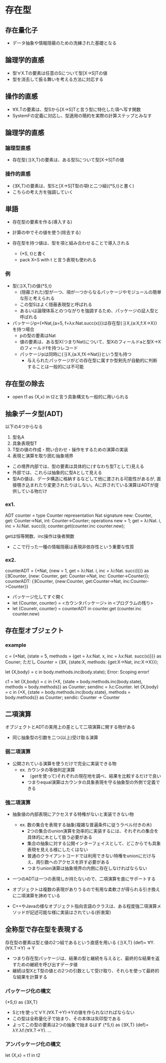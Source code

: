 # 存在型
## 存在量化子
- データ抽象や情報隠蔽のための洗練された基礎となる

## 論理学的直感
- 型∀X.Tの要素は任意のSについて型[X->S]Tの値
- 型を消去して振る舞いを考える方法に対応する

## 操作的直感
- ∀X.Tの要素は、型Sから[X->S]Tと言う型に特化した項へ写す関数
- SystemFの定義に対応し、型適用の簡約を実際の計算ステップとみなす

## 論理学的直感
### 論理型直感
- 存在型{∃X,T}の要素は、ある型Sについて型[X->S]Tの値

### 操作的直感
- {∃X,T}の要素は、型Sと[X->S]T型の項tと二つ組({*S,t}と書く)
- こちらの考え方を強調していく

## 単語
- 存在型の要素を作る(導入する)
- 計算の中でその値を使う(除去する)

- 存在型を持つ値は、型を項と組み合わせることで導入される
  - {*S, t}と書く
  - pack X=S with t と言う表現も使われる

### 例
- 型{∃X,T}の値{*S,t}
  - (隠蔽された)型が一つ、項が一つからなるパッケージやモジュールの簡単な形と考えられる
  - この型Sはよく隠蔽表現型と呼ばれる
  - あるいは論理体系とのつながりを強調するため、パッケージの証人型と呼ばれる
- パッケージp={*Nat,{a=5, f=λx:Nat.succ(x)}}は存在型{∃X,{a:X,f:X->X}}を持つ場合
  - pの型の要素はNat
  - 値の要素は、ある型X(つまりNat)について、型Xのフィールドaと型X->Xのフィールドfを持つレコード
  - パッケージpは同時に{∃X,{a:X,fX->Nat}}という型も持つ
    - 与えられたパッケージがどの存在型に属すか型剣先が自動的に判断することは一般的には不可能

## 存在型の除去
- open t1 as {X,x} in t2と言う具象構文も一般的に用いられる

## 抽象データ型(ADT)
以下の4つからなる
1. 型名A
2. 具象表現型T
3. T型の値の作成・問い合わせ・操作をするための演算の実装
4. 表現と演算を取り囲む抽象境界

- この境界内部では、型の要素は具体的に(すなわち型Tとして)見える
- 外部では、これらは抽象的に型Aとして見える
- 型Aの値は、データ構造に格納するなどして他に渡される可能性があるが,
直接覗き込まれたり変更されたりはしない。Aに許されている演算はADTが提供している物だけ

### ex1. 
ADT counter =
  type Counter
  representation Nat
  signature
    new: Counter,
    get: Counter->Nat,
    int: Counter->Counter;
  operations
    new = 1;
    get = λi:Nat. i,
    inc = λi:Nat. succ(i);
counter.get(counter.inc counter.new);

getは恒等関数、inc操作は後者関数
- ここで行った一種の情報隠蔽は表現非依存性という重要な性質

### ex2.
counterADT =
  {*Nat,
    {new = 1,
     get = λi:Nat. i,
     inc = λi:Nat. succ(i)}}
  as {∃Counter,
    {new: Counter,
     get: Counter->Nat,
     inc: Counter->Counter}};
counterADT: {∃Counter, {new:Counter, get:Counter->Nat, inc:Counter->Counter}}

- パッケージ化してすぐ開く
- let {Counter, counter} = <カウンタパッケージ> in <プログラムの残り>
- let {Counetr, counter} = counterADT in
  counter.get (counter.inc counter.new)

## 存在型オブジェクト
### example
c = {*Nat,
      {state = 5,
       methods = {get = λx:Nat. x,
                  inc = λx:Nat. succ(x)}}}
    as Couner;
ただし Counter = {∃X, {state:X, methods: {get:X->Nat, inc:X->X}}};

let {X,body} = c in body.methods.inc(body.state);
Error: Scoping error!

c1 = let {X,body} = c in
    {*X,
      {state = body.methods.inc(body.state),
      methods = body.methods}}
    as Counter;
sendinc = λc:Counter.
            let {X,body} = c in
              {*X,
                {state = body.methods.inc(body.state),
                 methods = body.methods}}
              as Counter;
sendic: Counter -> Counter


## 二項演算
オブジェクトとADTの実用上の差として二項演算に関する物がある
- 同じ抽象型の引数を二つ(以上)受け取る演算

### 弱二項演算
- 公開されている演算を使うだけで完全に実装できる物
  - ex. カウンタの等価判定演算
    - （getを使って)それぞれの現在地を調べ、結果を比較するだけで良い
    - つまりequal演算はカウンタの具象表現を守る抽象型の外側で定義できる
### 強二項演算
- 抽象値の内部表現にアクセスする特権がないと実装できない物
  - ex. 数の集合を表現する抽象(複雑な普遍条件に従うラベル付きの木)
    - 2つの集合のunion演算を効率的に実装するには、それぞれの集合を具体的に木として扱う必要がある
    - 集合の抽象に対する公開インターフェイスとして、どこからでも具象表現を見える様にしたくはない
    - 普通のクライアントコードでは利用できない特権をunionにだけ与え、両引数へのアクセスを許す必要がある
    - つまりunion演算は抽象境界の内側に存在しなければならない

- 一つのADTは一つの表現しか持たないので、二項演算を直にサポートする
- オブジェクトは複数の表現がありうるので有用な柔軟さが得られる引き換えに二項演算を諦めている

- C++やJavaの様なオブジェクト指向言語のクラスは、ある程度強二項演算メソッドが記述可能な様に実装はされている(折衷案)

## 全称型で存在型を表現する
存在型の要素は型と値の2つ組であるという直感を用いる
{∃X,T} (def)= ∀Y.(∀X.T->Y) -> Y

- つまり存在型パッケージは、結果の型と継続を与えると、最終的な結果を返すための継続を呼び出すデータ値
- 継続は型XとT型の値との2つの引数として受け取り、それらを使って最終的な結果を計算する

### パッケージ化の構文
{*S,t} as {∃X,T}

- Sとtを使って∀Y.(∀X.T->Y)->Yの値を作られなければならない
- この型は全称量化子で始まり、その本体は矢印型である
- よってこの型の要素は2つの抽象で始まるはず
{*S,t} as {∃X,T} (def)= λY.λf:(∀X.T->Y). ...

### アンパッケージ化の構文
let {X,x} = t1 in t2
